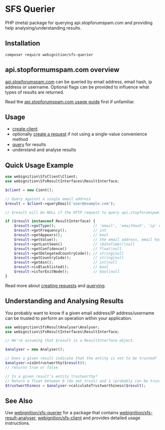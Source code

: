 # SFS Querier

PHP (meta) package for querying api.stopforumspam.com and providing help analysing/understanding 
results.

## Installation

`composer require webignition/sfs-querier`

## api.stopformumspam.com overview

[api.stopforumspam.com][sfs-usage] can be queried by email address, email hash, ip address
or username. Optional flags can be provided to influence what types of results are returned.

Read the [api.stopforumspam.com usage guide][sfs-usage] first if unfamiliar.

## Usage

- [create client][client-creating-a-client]
- optionally [create a request][client-creating-a-request] 
if not using a single-value convenience method
- [query][client-querying] for results
- understand and analyse results

## Quick Usage Example
```php
use webignition\SfsClient\Client;
use webignition\SfsResultInterfaces\ResultInterface;

$client = new Cient();

// Query against a single email address
$result = $client->queryEmail('user@example.com');

// $result will be NULL if the HTTP request to query api.stopforumspam.com failed for any reason

if ($result instanceof ResultInterface) {
    $result->getType();                 // 'email', 'emailHash', 'ip' or 'username'
    $result->getFrequency();            // int
    $result->getAppears();              // bool
    $result->getValue();                // the email address, email hash, IP address or username
    $result->getLastSeen()              // \DateTime()|null
    $result->getConfidence()            // float|null
    $result->getDelegatedCountryCode(); // string|null
    $result->getCountryCode();          // string|null
    $result->getAsn();                  // int|null
    $result->isBlacklisted();           // bool
    $result->isTorExitNode();           // bool|null
}
```

Read more about [creating requests](/docs/creating-a-request.md) and [querying](/docs/querying.md).

## Understanding and Analysing Results

You probably want to know if a given email address/IP address/username can be trusted 
to perform an operation within your application.

```php
use webignition\SfsResultAnalyser\Analyser;
use webignition\SfsResultInterfaces\ResultInterface;

// We're assuming that $result is a ResultInterface object.

$analyser = new Analyser();

// Does a given result indicate that the entity is not to be trusted?
$analyser->isUntrustworthy($result));
// returns true or false

// Is a given result's entity trustworthy?
// Return a float between 0 (do not trust) and 1 (probably can be trusted)
$trustworthiness = $analyser->calculateTrustworthiness($result);
```

## See Also
Use [webignition/sfs-querier](https://github.com/webignition/sfs-querier) for a package that
contains [webignition/sfs-result-analyser](https://github.com/webignition/sfs-result-analyser),
[webignition/sfs-client](https://github.com/webignition/sfs-client) and provides detailed
usage instructions.

[sfs-usage]: https://www.stopforumspam.com/usage
[client-creating-a-client]: https://github.com/webignition/sfs-client/blob/master/docs/creating-a-client.md
[client-creating-a-request]: https://github.com/webignition/sfs-client/blob/master/docs/creating-a-request.md
[client-querying]: https://github.com/webignition/sfs-client/blob/master/docs/querying.md
